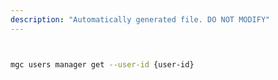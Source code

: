 ```yaml
---
description: "Automatically generated file. DO NOT MODIFY"
---
```


```bash


mgc users manager get --user-id {user-id}

```